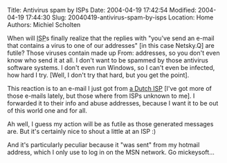 Title: Antivirus spam by ISPs
Date: 2004-04-19 17:42:54
Modified: 2004-04-19 17:44:30
Slug: 20040419-antivirus-spam-by-isps
Location: Home
Authors: Michiel Scholten

<p>When will <acronym title="Internet Service Provider">ISP</acronym>s finally realize that the replies with "you've send an e-mail that contains a virus to one of our addresses" [in this case Netsky.Q] are futile? Those viruses contain made up From: addresses, so you don't even know who send it at all. I don't want to be spammed by those antivirus software systems. I don't even run Windows, so I can't even be infected, how hard I try. [Well, I don't try that hard, but you get the point].</p>
<p>This reaction is to an e-mail I just got from <a href="http://www.hetnet.nl/">a Dutch ISP</a> [I've got more of those e-mails lately, but those where from ISPs unknown to me]. I forwarded it to their info and abuse addresses, because I want it to be out of this world one and for all.</p>
<p>Ah well, I guess my action will be as futile as those generated messages are. But it's certainly nice to shout a little at an ISP :)</p>
<p>And it's particularly peculiar because it "was sent" from my hotmail address, which I only use to log in on the MSN network. Go mickeysoft...</p>
